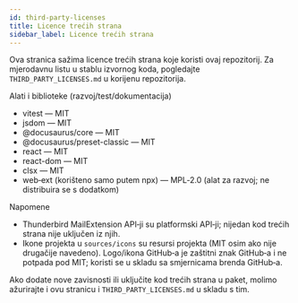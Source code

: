 ```yaml
---
id: third-party-licenses
title: Licence trećih strana
sidebar_label: Licence trećih strana
---
```


Ova stranica sažima licence trećih strana koje koristi ovaj repozitorij. Za
mjerodavnu listu u stablu izvornog koda, pogledajte `THIRD_PARTY_LICENSES.md` u
korijenu repozitorija.

Alati i biblioteke (razvoj/test/dokumentacija)

- vitest — MIT
- jsdom — MIT
- @docusaurus/core — MIT
- @docusaurus/preset-classic — MIT
- react — MIT
- react-dom — MIT
- clsx — MIT
- web‑ext (korišteno samo putem npx) — MPL‑2.0 (alat za razvoj; ne distribuira se s dodatkom)

Napomene

- Thunderbird MailExtension API‑ji su platformski API‑ji; nijedan kod trećih strana nije uključen iz njih.
- Ikone projekta u `sources/icons` su resursi projekta (MIT osim ako nije drugačije navedeno). Logo/ikona GitHub‑a je zaštitni znak GitHub‑a i ne potpada pod MIT; koristi se u skladu sa smjernicama brenda GitHub‑a.

Ako dodate nove zavisnosti ili uključite kod trećih strana u paket, molimo ažurirajte i ovu
stranicu i `THIRD_PARTY_LICENSES.md` u skladu s tim.
